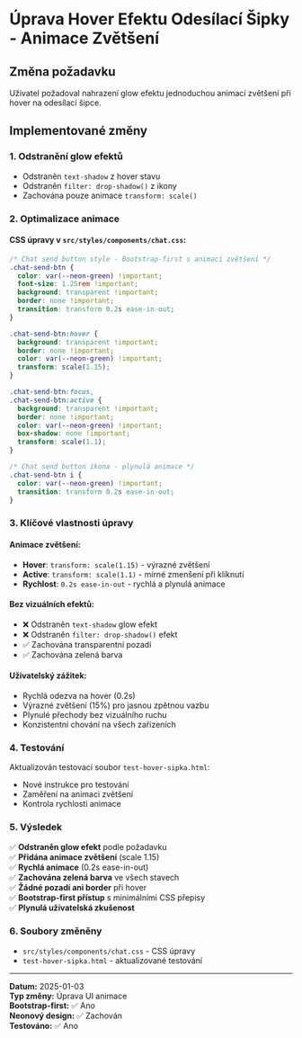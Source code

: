 # Úprava Hover Efektu Odesílací Šipky - Animace Zvětšení

## Změna požadavku
Uživatel požadoval nahrazení glow efektu jednoduchou animací zvětšení při hover na odesílací šipce.

## Implementované změny

### 1. Odstranění glow efektů
- Odstraněn `text-shadow` z hover stavu
- Odstraněn `filter: drop-shadow()` z ikony
- Zachována pouze animace `transform: scale()`

### 2. Optimalizace animace

#### CSS úpravy v `src/styles/components/chat.css`:
```css
/* Chat send button style - Bootstrap-first s animací zvětšení */
.chat-send-btn {
  color: var(--neon-green) !important;
  font-size: 1.25rem !important;
  background: transparent !important;
  border: none !important;
  transition: transform 0.2s ease-in-out;
}

.chat-send-btn:hover {
  background: transparent !important;
  border: none !important;
  color: var(--neon-green) !important;
  transform: scale(1.15);
}

.chat-send-btn:focus,
.chat-send-btn:active {
  background: transparent !important;
  border: none !important;
  color: var(--neon-green) !important;
  box-shadow: none !important;
  transform: scale(1.1);
}

/* Chat send button ikona - plynulá animace */
.chat-send-btn i {
  color: var(--neon-green) !important;
  transition: transform 0.2s ease-in-out;
}
```

### 3. Klíčové vlastnosti úpravy

#### Animace zvětšení:
- **Hover**: `transform: scale(1.15)` - výrazné zvětšení
- **Active**: `transform: scale(1.1)` - mírné zmenšení při kliknutí
- **Rychlost**: `0.2s ease-in-out` - rychlá a plynulá animace

#### Bez vizuálních efektů:
- ❌ Odstraněn `text-shadow` glow efekt
- ❌ Odstraněn `filter: drop-shadow()` efekt
- ✅ Zachována transparentní pozadí
- ✅ Zachována zelená barva

#### Uživatelský zážitek:
- Rychlá odezva na hover (0.2s)
- Výrazné zvětšení (15%) pro jasnou zpětnou vazbu
- Plynulé přechody bez vizuálního ruchu
- Konzistentní chování na všech zařízeních

### 4. Testování

Aktualizován testovací soubor `test-hover-sipka.html`:
- Nové instrukce pro testování
- Zaměření na animaci zvětšení
- Kontrola rychlosti animace

### 5. Výsledek

✅ **Odstraněn glow efekt** podle požadavku  
✅ **Přidána animace zvětšení** (scale 1.15)  
✅ **Rychlá animace** (0.2s ease-in-out)  
✅ **Zachována zelená barva** ve všech stavech  
✅ **Žádné pozadí ani border** při hover  
✅ **Bootstrap-first přístup** s minimálními CSS přepisy  
✅ **Plynulá uživatelská zkušenost**

### 6. Soubory změněny
- `src/styles/components/chat.css` - CSS úpravy
- `test-hover-sipka.html` - aktualizované testování

---

**Datum:** 2025-01-03  
**Typ změny:** Úprava UI animace  
**Bootstrap-first:** ✅ Ano  
**Neonový design:** ✅ Zachován  
**Testováno:** ✅ Ano
